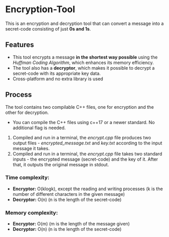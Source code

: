 # Encryption-Tool

This is an encryption and decryption tool that can convert a message into a secret-code consisting of just **0s and 1s**.

## Features
- This tool encrypts a message **in the shortest way possible** using the *Huffman Coding Algorithm*, which enhances its memory efficiency.
- The tool also has a **decryptor**, which makes it possible to decrypt a secret-code with its appropriate key data.
- Cross-platform and no extra library is used

## Process
The tool contains two compilable C++ files, one for encryption and the other for decryption. 
- You can compile the C++ files using c++17 or a newer standard. No additional flag is needed.
1. Compiled and run in a terminal, the *encrypt.cpp* file produces two output files - *encrypted_message.txt* and *key.txt* according to the input message it takes.
2. Compiled and run in a terminal, the *encrypt.cpp* file takes two standard inputs - the encrypted message (secret-code) and the key of it. After that, it outputs the original message in stdout. 

### Time complexity:
- **Encryptor:** O(klogk), except the reading and writing processes (k is the number of different characters in the given message)
- **Decryptor:** O(n) (n is the length of the secret-code)

### Memory complexity:
- **Encryptor:** O(m) (m is the length of the message given)
- **Decryptor:** O(n) (n is the length of the secret-code)

